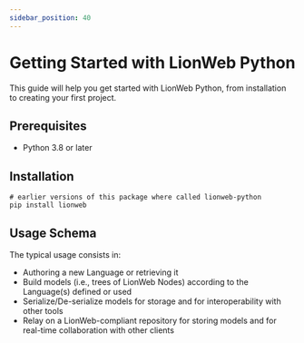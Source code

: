 ```yaml
---
sidebar_position: 40
---
```


# Getting Started with LionWeb Python

This guide will help you get started with LionWeb Python, from installation to creating your first project.

## Prerequisites

- Python 3.8 or later

## Installation

```
# earlier versions of this package where called lionweb-python
pip install lionweb
```

## Usage Schema

The typical usage consists in:
* Authoring a new Language or retrieving it
* Build models (i.e., trees of LionWeb Nodes) according to the Language(s) defined or used
* Serialize/De-serialize models for storage and for interoperability with other tools
* Relay on a LionWeb-compliant repository for storing models and for real-time collaboration with other clients

